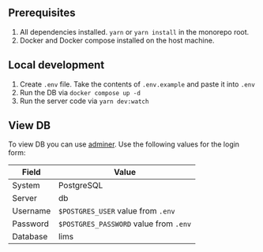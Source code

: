 ## Prerequisites
1. All dependencies installed. `yarn` or `yarn install` in the monorepo root.
2. Docker and Docker compose installed on the host machine.

## Local development
1. Create `.env` file. Take the contents of `.env.example` and paste it into `.env`
2. Run the DB via `docker compose up -d`
3. Run the server code via `yarn dev:watch`

## View DB
To view DB you can use [adminer](localhost:8080). Use the following values for the login form:

| Field | Value |
|------- | -------------------------------------|
| System    | PostgreSQL |
| Server    | db |
| Username  | `$POSTGRES_USER` value from `.env` |
| Password  | `$POSTGRES_PASSWORD` value from `.env` |
| Database  | lims |
